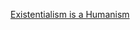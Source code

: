 [Existentialism is a Humanism](https://warwick.ac.uk/fac/cross_fac/complexity/people/students/dtc/students2011/maitland/philosophy/sartre-eih.pdf)

